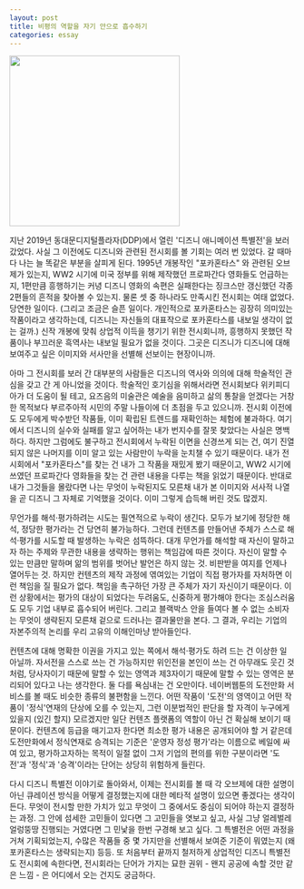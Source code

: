 ```yaml
---
layout: post
title: 비평의 역할을 자기 안으로 흡수하기
categories: essay
---
```


<img src="{{ site.baseurl }}/thumbnails/210215/디즈니애니메이션특별전.png" width="300" />

지난 2019년 동대문디지털플라자(DDP)에서 열린 '디즈니 애니메이션 특별전'을 보러 갔었다. 사실 그 이전에도 디즈니와 관련된 전시회를 볼 기회는 여러 번 있었다. 갈 때마다 나는 늘 똑같은 부분을 살피게 된다. 1995년 개봉작인 "포카혼타스" 와 관련된 오브제가 있는지, WW2 시기에 미국 정부를 위해 제작했던 프로파간다 영화들도 언급하는지, 1편만큼 흥행하기는 커녕 디즈니 영화의 속편은 실패한다는 징크스만 갱신했던 각종 2편들의 흔적을 찾아볼 수 있는지. 물론 셋 중 하나라도 만족시킨 전시회는 여태 없었다. 당연한 일이다. (그리고 조금은 슬픈 일이다. 개인적으로 포카혼타스는 굉장히 의미있는 작품이라고 생각하는데, 디즈니는 자신들의 대표작으로 포카혼타스를 내보일 생각이 없는 걸까.) 신작 개봉에 맞춰 상업적 이득을 챙기기 위한 전시회니까, 흥행하지 못했던 작품이나 부끄러운 흑역사는 내보일 필요가 없을 것이다. 그곳은 디즈니가 디즈니에 대해 보여주고 싶은 이미지와 서사만을 선별해 선보이는 현장이니까. 

아마 그 전시회를 보러 간 대부분의 사람들은 디즈니의 역사와 의의에 대해 학술적인 관심을 갖고 간 게 아니었을 것이다. 학술적인 호기심을 위해서라면 전시회보다 위키피디아가 더 도움이 될 테고, 요즈음의 미술관은 예술을 음미하고 삶의 통찰을 얻겠다는 거창한 목적보다 부르주아적 시민의 주말 나들이에 더 초점을 두고 있으니까. 전시회 이전에도 모두에게 박수받던 작품들, 이미 확립된 트렌드를 재확인하는 체험에 불과하다. 여기에서 디즈니의 실수와 실패를 알고 싶어하는 내가 번지수를 잘못 찾았다는 사실은 명백하다. 하지만 그럼에도 불구하고 전시회에서 누락된 이면을 신경쓰게 되는 건, 여기 진열되지 않은 나머지를 이미 알고 있는 사람만이 누락을 눈치챌 수 있기 때문이다. 내가 전시회에서 "포카혼타스"를 찾는 건 내가 그 작품을 재밌게 봤기 때문이고, WW2 시기에 쓰였던 프로파간다 영화들을 찾는 건 관련 내용을 다루는 책을 읽었기 때문이다. 반대로 내가 그것들을 몰랐다면 나는 무엇이 누락된지도 모른채 내가 본 이미지와 서사적 나열을 곧 디즈니 그 자체로 기억했을 것이다. 이미 그렇게 습득해 버린 것도 많겠지.

무언가를 해석·평가하려는 시도는 필연적으로 누락이 생긴다. 모두가 보기에 정당한 해석, 정당한 평가라는 건 당연히 불가능하다. 그런데 컨텐츠를 만들어낸 주체가 스스로 해석·평가를 시도할 때 발생하는 누락은 섬뜩하다. 대개 무언가를 해석할 때 자신이 말하고자 하는 주제와 무관한 내용을 생략하는 행위는 책임감에 따른 것이다. 자신이 말할 수 있는 만큼만 말하며 앎의 범위를 벗어난 발언은 하지 않는 것. 비판받을 여지를 언제나 열어두는 것. 하지만 컨텐츠의 제작 과정에 엮여있는 기업이 직접 평가자를 자처하면 이런 책임을 질 필요가 없다. 책임을 촉구하던 가장 큰 주체가 자기 자신이기 때문이다. 이런 상황에서는 평가의 대상이 되었다는 두려움도, 신중하게 평가해야 한다는 조심스러움도 모두 기업 내부로 흡수되어 버린다. 그리고 블랙박스 안을 들여다 볼 수 없는 소비자는 무엇이 생략된지 모른채 겉으로 드러나는 결과물만을 본다. 그 결과, 우리는 기업의 자본주의적 논리를 우리 고유의 이해인마냥 받아들인다.

컨텐츠에 대해 명확한 이권을 가지고 있는 쪽에서 해석·평가도 하려 드는 건 이상한 일 아닐까. 자서전을 스스로 쓰는 건 가능하지만 위인전을 본인이 쓰는 건 아무래도 웃긴 것처럼, 당사자이기 때문에 말할 수 있는 영역과 제3자이기 때문에 말할 수 있는 영역은 분리되어 있다고 나는 생각한다. 둘 다를 욕심내는 건 오만이다. 네이버웹툰의 도전만화 서비스를 볼 때도 비슷한 종류의 불편함을 느낀다. 어떤 작품이 '도전'의 영역이고 어떤 작품이 '정식'연재의 단상에 오를 수 있는지, 그런 이분법적인 판단을 할 자격이 누구에게 있을지 (있긴 할지) 모르겠지만 일단 컨텐츠 플랫폼의 역할이 아닌 건 확실해 보이기 때문이다. 컨텐츠에 등급을 매기고자 한다면 최소한 평가 내용은 공개되어야 할 거 같은데 도전만화에서 정식연재로 승격되는 기준은 '운영자 정성 평가'라는 이름으로 베일에 싸여 있고, 평가하고자하는 목적이 일절 없이 그저 기업의 편의를 위한 구분이라면 '도전'과 '정식'과 '승격'이라는 단어는 상당히 위험하게 들린다. 

다시 디즈니 특별전 이야기로 돌아와서, 이제는 전시회를 볼 때 각 오브제에 대한 설명이 아닌 큐레이션 방식을 어떻게 결정했는지에 대한 메타적 설명이 있으면 좋겠다는 생각이 든다. 무엇이 전시할 만한 가치가 있고 무엇이 그 중에서도 중심이 되어야 하는지 결정하는 과정. 그 안에 섬세한 고민들이 있다면 그 고민들을 엿보고 싶고, 사실 그냥 얼레벌레 얼렁뚱땅 진행되는 거였다면 그 민낯을 한번 구경해 보고 싶다. 그 특별전은 어떤 과정을 거쳐 기획되었는지, 수많은 작품들 중 몇 가지만을 선별해서 보여준 기준이 뭐였는지 (왜 포카혼타스는 생략되는지) 등등. 또 처음부터 끝까지 철저하게 상업적인 디즈니 특별전도 전시회에 속한다면, 전시회라는 단어가 가지는 묘한 권위 - 왠지 공공에 속할 것만 같은 느낌 - 은 어디에서 오는 건지도 궁금하다. 
